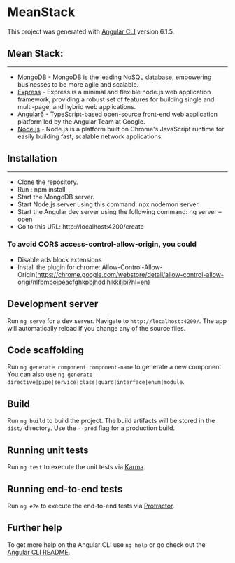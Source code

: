 # MeanStack

This project was generated with [Angular CLI](https://github.com/angular/angular-cli) version 6.1.5.

## Mean Stack: 
-----------------

- [MongoDB](https://www.mongodb.org/) - MongoDB is the leading NoSQL database, empowering businesses to be more agile and scalable.
- [Express](http://expressjs.com/) - Express is a minimal and flexible node.js web application framework, providing a robust set of features for building single and multi-page, and hybrid web applications.
- [Angular6](https://angular.io/) -  TypeScript-based open-source front-end web application platform led by the Angular Team at Google.
- [Node.js](http://www.nodejs.org/) - Node.js is a platform built on Chrome's JavaScript runtime for easily building fast, scalable network applications.

## Installation 
-----------------

- Clone the repository.
- Run : npm install
- Start the MongoDB server.
- Start Node.js server using this command: npx nodemon server
- Start the Angular dev server using the following command: ng server –open
- Go to this URL: http://localhost:4200/create
### To avoid CORS access-control-allow-origin, you could
- Disable  ads block extensions 
- Install the plugin for chrome: Allow-Control-Allow-Origin(https://chrome.google.com/webstore/detail/allow-control-allow-origi/nlfbmbojpeacfghkpbjhddihlkkiljbi?hl=en)
## Development server

Run `ng serve` for a dev server. Navigate to `http://localhost:4200/`. The app will automatically reload if you change any of the source files.

## Code scaffolding

Run `ng generate component component-name` to generate a new component. You can also use `ng generate directive|pipe|service|class|guard|interface|enum|module`.

## Build

Run `ng build` to build the project. The build artifacts will be stored in the `dist/` directory. Use the `--prod` flag for a production build.

## Running unit tests

Run `ng test` to execute the unit tests via [Karma](https://karma-runner.github.io).

## Running end-to-end tests

Run `ng e2e` to execute the end-to-end tests via [Protractor](http://www.protractortest.org/).

## Further help

To get more help on the Angular CLI use `ng help` or go check out the [Angular CLI README](https://github.com/angular/angular-cli/blob/master/README.md).
